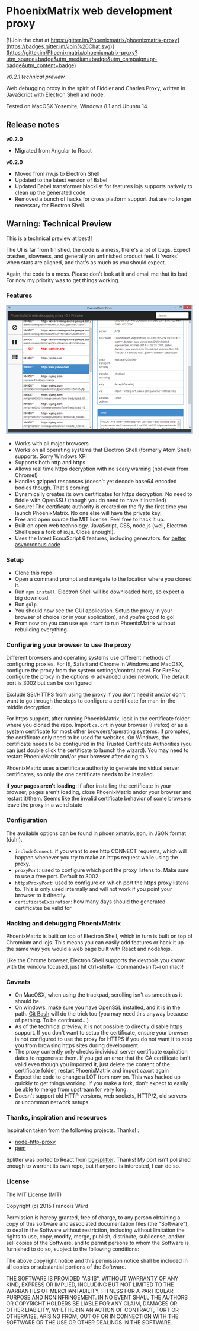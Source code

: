 PhoenixMatrix web development proxy
===================================

[![Join the chat at https://gitter.im/Phoenixmatrix/phoenixmatrix-proxy](https://badges.gitter.im/Join%20Chat.svg)](https://gitter.im/Phoenixmatrix/phoenixmatrix-proxy?utm_source=badge&utm_medium=badge&utm_campaign=pr-badge&utm_content=badge)

_v0.2.1 technical preview_

Web debugging proxy in the spirit of Fiddler and Charles Proxy, written in JavaScript with [Electron Shell](http://electron.atom.io/)
and node.

Tested on MacOSX Yosemite, Windows 8.1 and Ubuntu 14.

## Release notes

**v0.2.0**
* Migrated from Angular to React

**v0.2.0**
* Moved from nw.js to Electron Shell
* Updated to the latest version of Babel
* Updated Babel transformer blacklist for features iojs supports natively to clean up the generated code
* Removed a bunch of hacks for cross platform support that are no longer necessary for Electron Shell.

## Warning: Technical Preview
This is a technical preview at best!!

The UI is far from finished, the code is a mess, there's a lot of bugs. Expect crashes, slowness, and generally an
unfinished product feel. It 'works' when stars are aligned, and that's as much as you should expect.

Again, the code is a mess. Please don't look at it and email me that its bad. For now my priority was to get things working.

### Features

![PhoenixMatrix web development proxy](/doc/example.png?raw=true "See what happens behind the scene")

* Works with all major browsers
* Works on all operating systems that Electron Shell (formerly Atom Shell) supports. Sorry Windows XP!
* Supports both http and https
* Allows real time https decryption with no scary warning (not even from Chrome!)
* Handles gzipped responses (doesn't yet decode base64 encoded bodies though. That's coming)
* Dynamically creates its own certificates for https decryption. No need to fiddle with OpenSSL! (though you do need to have it installed)
* Secure! The certificate authority is created on the fly the first time you launch PhoenixMatrix. No one else will have the private key.
* Free and open source the MIT license. Feel free to hack it up.
* Built on open web technology. JavaScript, CSS, node.js (well, Electron Shell uses a fork of io.js. Close enough!).
* Uses the latest EcmaScript 6 features, including generators, for [better asyncronous code](http://eng.localytics.com/better-asynchronous-javascript/)

### Setup
* Clone this repo
* Open a command prompt and navigate to the location where you cloned it.
* Run `npm install`. Electron Shell will be downloaded here, so expect a big download.
* Run `gulp`
* You should now see the GUI application. Setup the proxy in your browser of choice (or in your application), and you're good to go!
* From now on you can use `npm start` to run PhoenixMatrix without rebuilding everything.

### Configuring your browser to use the proxy

Different browsers and operating systems use different methods of configuring proxies. For IE, Safari and Chrome in Windows and MacOSX, configure
the proxy from the system settings/control panel. For FireFox, configure the proxy in the options -> advanced under network. The default port is 3002 but
can be configured

Exclude SSl/HTTPS from using the proxy if you don't need it and/or don't want to go through the steps to configure a certificate for man-in-the-middle decryption.

For https support, after running PhoenixMatrix, look in the certificate folder where you cloned the repo. Import `ca.crt` in your browser (Firefox)
or as a system certificate for most other browsers/operating systems. If prompted, the certificate only need to be used for websites. On Windows, the certificate needs to
be configured in the Trusted Certificate Authorities (you can just double click the certificate to launch the wizard). You may need to restart PhoenixMatrix and/or your browser after doing this.

PhoenixMatrix uses a certificate authority to generate individual server certificates, so only the one certificate needs to be installed.

**if your pages aren't loading**: If after installing the certificate in your browser, pages aren't loading, close PhoenixMatrix andor your browser and restart it/them. Seems like the invalid certificate
behavior of some browsers leave the proxy in a weird state

### Configuration

The available options can be found in phoenixmatrix.json, in JSON format (duh!).
* `includeConnect`: if you want to see http CONNECT requests, which will happen whenever you try to make an https request while using the proxy.
* `proxyPort`: used to configure which port the proxy listens to. Make sure to use a free port. Default to 3002.
* `httpsProxyPort`: used to configure on which port the https proxy listens to. This is only used internally and will not work
if you point your browser to it directly.
* `certificateExpiration`: how many days should the generated certificates be valid for

### Hacking and debugging PhoenixMatrix

PhoenixMatrix is built on top of Electron Shell, which in turn is built on top of Chromium and iojs.
This means you can easily add features or hack it up the same way you would a web page built with React and node/iojs.

Like the Chrome browser, Electron Shell supports the devtools you know: with the window focused, just hit ctrl+shift+i (command+shift+i on mac)!

### Caveats
* On MacOSX, when using the trackpad, scrolling isn't as smooth as it should be.
* On windows, make sure you have OpenSSL installed, and it is in the path. [Git Bash](http://git-scm.com/downloads)
will do the trick too (you may need this anyway because of pathing. To be continued...)
* As of the technical preview, it is not possible to directly disable https support. If you don't want to setup the certificate, ensure your browser is not
configured to use the proxy for HTTPS if you do not want it to stop you from browsing https sites during development.
* The proxy currently only checks individual server certificate expiration dates to regenerate them. If you get an error that the CA certificate isn't valid
even though you imported it, just delete the content of the certificate folder, restart PhoenixMatrix and import ca.crt again
* Expect the code to change a LOT from now on. This was hacked up quickly to get things working. If you make a fork, don't expect to easily be able to merge from
upstream for very long.
* Doesn't support old HTTP versions, web sockets, HTTP/2, old servers or uncommon network setups.

### Thanks, inspiration and resources

Inspiration taken from the following projects. Thanks! :
* [node-http-proxy](https://github.com/nodejitsu/node-http-proxy)
* [pem](https://github.com/andris9/pem)

Splitter was ported to React from [bg-splitter](https://github.com/blackgate/bg-splitter). Thanks!
My port isn't polished enough to warrent its own repo, but if anyone is interested, I can do so.

### License

The MIT License (MIT)

Copyright (c) 2015 Francois Ward

Permission is hereby granted, free of charge, to any person obtaining a copy
of this software and associated documentation files (the "Software"), to deal
in the Software without restriction, including without limitation the rights
to use, copy, modify, merge, publish, distribute, sublicense, and/or sell
copies of the Software, and to permit persons to whom the Software is
furnished to do so, subject to the following conditions:

The above copyright notice and this permission notice shall be included in all
copies or substantial portions of the Software.

THE SOFTWARE IS PROVIDED "AS IS", WITHOUT WARRANTY OF ANY KIND, EXPRESS OR
IMPLIED, INCLUDING BUT NOT LIMITED TO THE WARRANTIES OF MERCHANTABILITY,
FITNESS FOR A PARTICULAR PURPOSE AND NONINFRINGEMENT. IN NO EVENT SHALL THE
AUTHORS OR COPYRIGHT HOLDERS BE LIABLE FOR ANY CLAIM, DAMAGES OR OTHER
LIABILITY, WHETHER IN AN ACTION OF CONTRACT, TORT OR OTHERWISE, ARISING FROM,
OUT OF OR IN CONNECTION WITH THE SOFTWARE OR THE USE OR OTHER DEALINGS IN THE
SOFTWARE.
